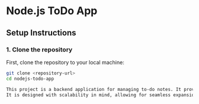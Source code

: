 # Node.js ToDo App

## Setup Instructions

### 1. Clone the repository
First, clone the repository to your local machine:
```bash
git clone <repository-url>
cd nodejs-todo-app

This project is a backend application for managing to-do notes. It provides functionalities to create, update, retrieve, and delete to-do notes, with support for uploading images associated with notes.
It is designed with scalability in mind, allowing for seamless expansion and adaptation to evolving requirements. The modular architecture and clear code structure enable developers to easily add new features, enhance existing functionality, and maintain the application efficiently. Whether it's handling increased user traffic, integrating new services, or accommodating future updates, the project's design promotes scalability and long-term sustainability.

